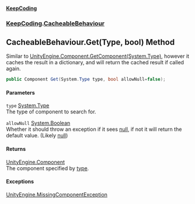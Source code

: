 #### [KeepCoding](index.md 'index')
### [KeepCoding](KeepCoding.md 'KeepCoding').[CacheableBehaviour](CacheableBehaviour.md 'KeepCoding.CacheableBehaviour')
## CacheableBehaviour.Get(Type, bool) Method
Similar to [UnityEngine.Component.GetComponent(System.Type)](https://docs.microsoft.com/en-us/dotnet/api/UnityEngine.Component.GetComponent#UnityEngine_Component_GetComponent_System_Type_ 'UnityEngine.Component.GetComponent(System.Type)'), however it caches the result in a dictionary, and will return the cached result if called again.  
```csharp
public Component Get(System.Type type, bool allowNull=false);
```
#### Parameters
<a name='KeepCoding_CacheableBehaviour_Get(System_Type_bool)_type'></a>
`type` [System.Type](https://docs.microsoft.com/en-us/dotnet/api/System.Type 'System.Type')  
The type of component to search for.
  
<a name='KeepCoding_CacheableBehaviour_Get(System_Type_bool)_allowNull'></a>
`allowNull` [System.Boolean](https://docs.microsoft.com/en-us/dotnet/api/System.Boolean 'System.Boolean')  
Whether it should throw an exception if it sees [null](https://docs.microsoft.com/en-us/dotnet/csharp/language-reference/keywords/null 'https://docs.microsoft.com/en-us/dotnet/csharp/language-reference/keywords/null'), if not it will return the default value. (Likely [null](https://docs.microsoft.com/en-us/dotnet/csharp/language-reference/keywords/null 'https://docs.microsoft.com/en-us/dotnet/csharp/language-reference/keywords/null'))
  
#### Returns
[UnityEngine.Component](https://docs.microsoft.com/en-us/dotnet/api/UnityEngine.Component 'UnityEngine.Component')  
The component specified by [type](CacheableBehaviour_Get_5QLxJIvCpUh_T8U2AkwqUg.md#KeepCoding_CacheableBehaviour_Get(System_Type_bool)_type 'KeepCoding.CacheableBehaviour.Get(System.Type, bool).type').
#### Exceptions
[UnityEngine.MissingComponentException](https://docs.microsoft.com/en-us/dotnet/api/UnityEngine.MissingComponentException 'UnityEngine.MissingComponentException')  
